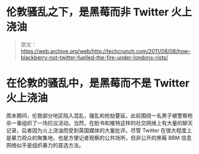 # 伦敦骚乱之下，是黑莓而非 Twitter 火上浇油

> 原文：<https://web.archive.org/web/http://techcrunch.com/2011/08/08/how-blackberry-not-twitter-fuelled-the-fire-under-londons-riots/>

# 在伦敦的骚乱中，是黑莓而不是 Twitter 火上浇油

周末期间，伦敦部分地区陷入混乱，骚乱和抢劫蔓延，此前围绕一名男子被警察枪杀一事组织了一场抗议活动。当然，在脸书和推特这样的社交网络上有大量的聊天记录，后者因为火上浇油而受到英国媒体的大量批评。尽管 Twitter 在很大程度上是暴力观众的聚集地，也是方便记者观察的公共场所，但非公开的黑莓 BBM 信息网络似乎是组织暴力的首选方法。